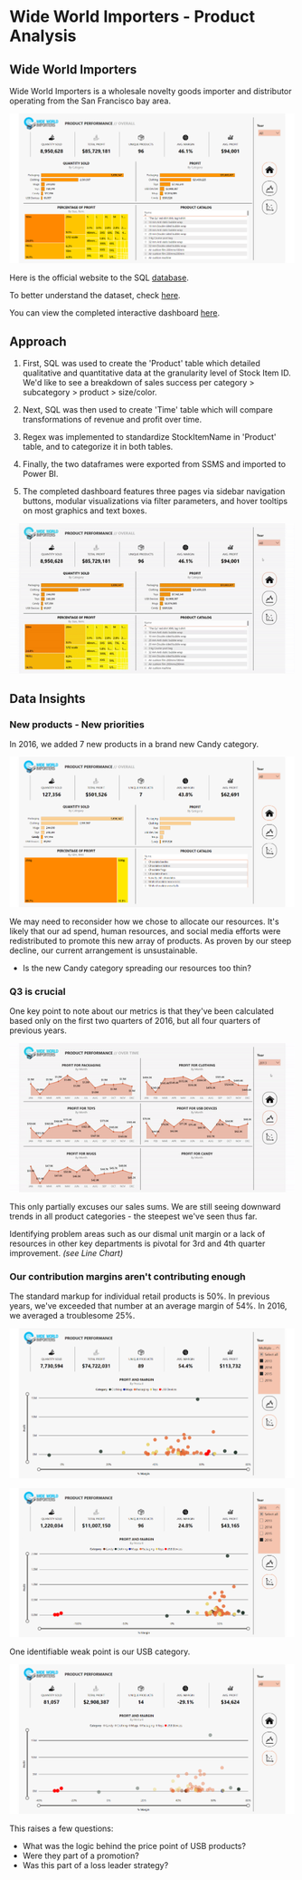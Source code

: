 # Wide World Importers - Product Analysis
## Wide World Importers

Wide World Importers is a wholesale novelty goods importer and distributor operating from the San Francisco bay area.

![](screenshots/home.png)

Here is the official website to the SQL [database](https://learn.microsoft.com/en-us/sql/samples/wide-world-importers-what-is?view=sql-server-ver16).

To better understand the dataset, check [here](https://dataedo.com/samples/html/WideWorldImporters/doc/WideWorldImporters_5/views/Website_Customers_3842.html).

You can view the completed interactive dashboard [here](https://app.powerbi.com/Redirect?action=OpenReport&appId=a5dbe13f-47d2-4e73-935d-cfaed18f77d8&reportObjectId=95a24616-dc45-4395-9c59-59aa7a57800c&ctid=40127cd4-45f3-49a3-b05d-315a43a9f033&reportPage=ReportSection&pbi_source=appShareLink&portalSessionId=8163b82f-bdac-43dd-ae34-c082bda8f589).

## Approach

1. First, SQL was used to create the 'Product' table which detailed qualitative and quantitative data at the granularity level of Stock Item ID. We'd like to see a breakdown of sales success per category > subcategory > product > size/color.

2. Next, SQL was then used to create 'Time' table which will compare transformations of revenue and profit over time.
 
3. Regex was implemented to standardize StockItemName in 'Product' table, and to categorize it in both tables.
 
4. Finally, the two dataframes were exported from SSMS and imported to Power BI.
 
5. The completed dashboard features three pages via sidebar navigation buttons, modular visualizations via filter parameters, and hover tooltips on most graphics and text boxes.

![](screenshots/home.gif)

## Data Insights

### New products - New priorities

In 2016, we added 7 new products in a brand new Candy category.

![](screenshots/candy.png)

We may need to reconsider how we chose to allocate our resources. It's likely that our ad spend, human resources, and social media efforts were redistributed to promote this new array of products. As proven by our steep decline, our current arrangement is unsustainable.

- Is the new Candy category spreading our resources too thin?

### Q3 is crucial

One key point to note about our metrics is that they've been calculated based only on the first two quarters of 2016, but all four quarters of previous years.

![](screenshots/profits.gif)

This only partially excuses our sales sums. We are still seeing downward trends in all product categories - the steepest we've seen thus far.

Identifying problem areas such as our dismal unit margin or a lack of resources in other key departments is pivotal for 3rd and 4th quarter improvement. *(see Line Chart)*

### Our contribution margins aren't contributing enough

The standard markup for individual retail products is 50%. In previous years, we've exceeded that number at an average margin of 54%. In 2016, we averaged a troublesome 25%.

![](screenshots/2013-2015.png)

![](screenshots/2016.png)

One identifiable weak point is our USB category.

![](screenshots/usb.png)

This raises a few questions:

- What was the logic behind the price point of USB products?
- Were they part of a promotion?
- Was this part of a loss leader strategy?
